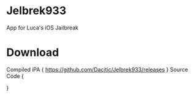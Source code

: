 # Jelbrek933
App for Luca's iOS Jailbreak


# Download 

Compiled iPA {
	https://github.com/Dacitic/Jelbrek933/releases
}
Source Code {
	
}
